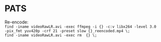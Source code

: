 # PATS


Re-encode:  
`find -iname videoRawLR.avi -exec ffmpeg -i {} -c:v libx264 -level 3.0 -pix_fmt yuv420p -crf 21 -preset slow {}_reencoded.mp4 \;`  
`find -iname videoRawLR.avi -exec rm  {} \;`  


